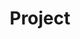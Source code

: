 ---
layout: list
title: Project
slug: project
menu: true
submenu: false
order: 3
description: >
  프로젝트 경험 및 내용을 공유합니다.
---